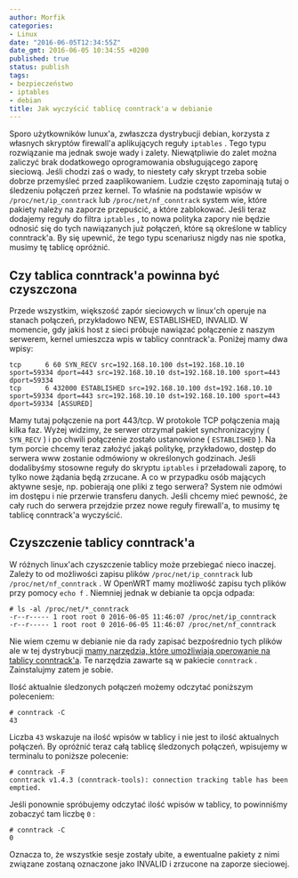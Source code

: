 ```yaml
---
author: Morfik
categories:
- Linux
date: "2016-06-05T12:34:55Z"
date_gmt: 2016-06-05 10:34:55 +0200
published: true
status: publish
tags:
- bezpieczeństwo
- iptables
- debian
title: Jak wyczyścić tablicę conntrack'a w debianie
---
```


Sporo użytkowników lunux'a, zwłaszcza dystrybucji debian, korzysta z własnych skryptów firewall'a
aplikujących reguły `iptables` . Tego typu rozwiązanie ma jednak swoje wady i zalety. Niewątpliwie
do zalet można zaliczyć brak dodatkowego oprogramowania obsługującego zaporę sieciową. Jeśli chodzi
zaś o wady, to niestety cały skrypt trzeba sobie dobrze przemyśleć przed zaaplikowaniem. Ludzie
często zapominają tutaj o śledzeniu połączeń przez kernel. To właśnie na podstawie wpisów w
`/proc/net/ip_conntrack` lub `/proc/net/nf_conntrack` system wie, które pakiety należy na zaporze
przepuścić, a które zablokować. Jeśli teraz dodajemy reguły do filtra `iptables` , to nowa polityka
zapory nie będzie odnosić się do tych nawiązanych już połączeń, które są określone w tablicy
conntrack'a. By się upewnić, że tego typu scenariusz nigdy nas nie spotka, musimy tę tablicę
opróżnić.

<!--more-->
## Czy tablica conntrack'a powinna być czyszczona

Przede wszystkim, większość zapór sieciowych w linux'ch operuje na stanach połączeń, przykładowo
NEW, ESTABLISHED, INVALID. W momencie, gdy jakiś host z sieci próbuje nawiązać połączenie z naszym
serwerem, kernel umieszcza wpis w tablicy conntrack'a. Poniżej mamy dwa
    wpisy:

    tcp      6 60 SYN_RECV src=192.168.10.100 dst=192.168.10.10 sport=59334 dport=443 src=192.168.10.10 dst=192.168.10.100 sport=443 dport=59334
    tcp      6 432000 ESTABLISHED src=192.168.10.100 dst=192.168.10.10 sport=59334 dport=443 src=192.168.10.10 dst=192.168.10.100 sport=443 dport=59334 [ASSURED]

Mamy tutaj połączenie na port 443/tcp. W protokole TCP połączenia mają kilka faz. Wyżej widzimy, że
serwer otrzymał pakiet synchronizacyjny ( `SYN_RECV` ) i po chwili połączenie zostało ustanowione (
`ESTABLISHED` ). Na tym porcie chcemy teraz założyć jakąś politykę, przykładowo, dostęp do serwera
www zostanie odmówiony w określonych godzinach. Jeśli dodalibyśmy stosowne reguły do skryptu
`iptables` i przeładowali zaporę, to tylko nowe żądania będą zrzucane. A co w przypadku osób
mających aktywne sesje, np. pobierają one pliki z tego serwera? System nie odmówi im dostępu i nie
przerwie transferu danych. Jeśli chcemy mieć pewność, że cały ruch do serwera przejdzie przez nowe
reguły firewall'a, to musimy tę tablicę conntrack'a wyczyścić.

## Czyszczenie tablicy conntrack'a

W różnych linux'ach czyszczenie tablicy może przebiegać nieco inaczej. Zależy to od możliwości
zapisu plików `/proc/net/ip_conntrack` lub `/proc/net/nf_conntrack` . W OpenWRT mamy możliwość
zapisu tych plików przy pomocy `echo f` . Niemniej jednak w debianie ta opcja odpada:

    # ls -al /proc/net/*_conntrack
    -r--r----- 1 root root 0 2016-06-05 11:46:07 /proc/net/ip_conntrack
    -r--r----- 1 root root 0 2016-06-05 11:46:07 /proc/net/nf_conntrack

Nie wiem czemu w debianie nie da rady zapisać bezpośrednio tych plików ale w tej dystrybucji [mamy
narzędzia, które umożliwiają operowanie na tablicy
conntrack'a](http://conntrack-tools.netfilter.org/manual.html). Te narzędzia zawarte są w pakiecie
`conntrack` . Zainstalujmy zatem je sobie.

Ilość aktualnie śledzonych połączeń możemy odczytać poniższym poleceniem:

    # conntrack -C
    43

Liczba `43` wskazuje na ilość wpisów w tablicy i nie jest to ilość aktualnych połączeń. By opróżnić
teraz całą tablicę śledzonych połączeń, wpisujemy w terminalu to poniższe polecenie:

    # conntrack -F
    conntrack v1.4.3 (conntrack-tools): connection tracking table has been emptied.

Jeśli ponownie spróbujemy odczytać ilość wpisów w tablicy, to powinniśmy zobaczyć tam liczbę `0` :

    # conntrack -C
    0

Oznacza to, że wszystkie sesje zostały ubite, a ewentualne pakiety z nimi związane zostaną oznaczone
jako INVALID i zrzucone na zaporze sieciowej.

